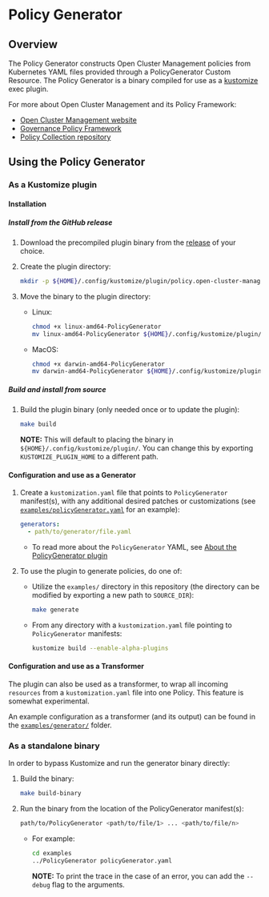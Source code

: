 # Policy Generator

## Overview

The Policy Generator constructs Open Cluster Management policies from Kubernetes YAML files provided
through a PolicyGenerator Custom Resource. The Policy Generator is a binary compiled for use as a
[kustomize](https://kustomize.io/) exec plugin.

For more about Open Cluster Management and its Policy Framework:

- [Open Cluster Management website](https://open-cluster-management.io/)
- [Governance Policy Framework](https://open-cluster-management.io/getting-started/integration/policy-framework/)
- [Policy Collection repository](https://github.com/stolostron/policy-collection)

## Using the Policy Generator

### As a Kustomize plugin

#### Installation

##### Install from the GitHub release

1. Download the precompiled plugin binary from the
  [release](https://github.com/stolostron/policy-generator-plugin/releases)
  of your choice.

2. Create the plugin directory:

   ```bash
   mkdir -p ${HOME}/.config/kustomize/plugin/policy.open-cluster-management.io/v1/policygenerator
   ```

3. Move the binary to the plugin directory:

   - Linux:

     ```bash
     chmod +x linux-amd64-PolicyGenerator
     mv linux-amd64-PolicyGenerator ${HOME}/.config/kustomize/plugin/policy.open-cluster-management.io/v1/policygenerator/PolicyGenerator
     ```

   - MacOS:

     ```bash
     chmod +x darwin-amd64-PolicyGenerator
     mv darwin-amd64-PolicyGenerator ${HOME}/.config/kustomize/plugin/policy.open-cluster-management.io/v1/policygenerator/PolicyGenerator
     ```

##### Build and install from source

1. Build the plugin binary (only needed once or to update the plugin):
   ```bash
   make build
   ```
   **NOTE:** This will default to placing the binary in `${HOME}/.config/kustomize/plugin/`. You can
   change this by exporting `KUSTOMIZE_PLUGIN_HOME` to a different path.

#### Configuration and use as a Generator

1. Create a `kustomization.yaml` file that points to `PolicyGenerator` manifest(s), with any
   additional desired patches or customizations (see
   [`examples/policyGenerator.yaml`](./examples/policyGenerator.yaml) for an example):

   ```yaml
   generators:
     - path/to/generator/file.yaml
   ```

   - To read more about the `PolicyGenerator` YAML, see
     [About the PolicyGenerator plugin](./docs/policygenerator.md)

2. To use the plugin to generate policies, do one of:
   - Utilize the `examples/` directory in this repository (the directory can be modified by
     exporting a new path to `SOURCE_DIR`):
     ```bash
     make generate
     ```
   - From any directory with a `kustomization.yaml` file pointing to `PolicyGenerator` manifests:
     ```bash
     kustomize build --enable-alpha-plugins
     ```

#### Configuration and use as a Transformer

The plugin can also be used as a transformer, to wrap all incoming `resources` from a 
`kustomization.yaml` file into one Policy. This feature is somewhat experimental.

An example configuration as a transformer (and its output) can be found in the
[`examples/generator/`](./examples/generator/) folder.

### As a standalone binary

In order to bypass Kustomize and run the generator binary directly:

1. Build the binary:

   ```bash
   make build-binary
   ```

2. Run the binary from the location of the PolicyGenerator manifest(s):
   ```bash
   path/to/PolicyGenerator <path/to/file/1> ... <path/to/file/n>
   ```
   - For example:
     ```bash
     cd examples
     ../PolicyGenerator policyGenerator.yaml
     ```
     **NOTE:** To print the trace in the case of an error, you can add the `--debug` flag to the
     arguments.
